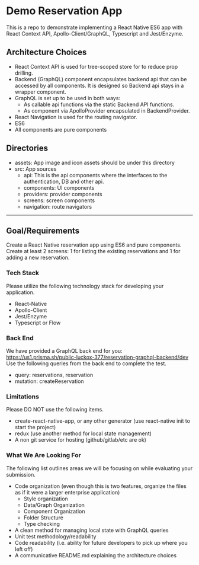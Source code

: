 # Demo Reservation App
This is a repo to demonstrate implementing a React Native ES6 app with React Context API, Apollo-Client/GraphQL, Typescript and Jest/Enzyme.
## Architecture Choices
- React Context API is used for tree-scoped store for to reduce prop drilling.
- Backend (GraphQL) component encapsulates backend api that can be accessed by all components. It is designed so Backend api stays in a wrapper component.
- GraphQL is set up to be used in both ways:
  - As callable api functions via the static Backend API functions.
  - As component via ApolloProvider encapsulated in BackendProvider.
- React Navigation is used for the routing navigator.
- ES6 
- All components are pure components
## Directories
- assets:  App image and icon assets should be under this directory
- src: App sources
  - api: This is the api components where the interfaces to the authentication, DB and other api.
  - components: UI components
  - providers: provider components
  - screens: screen components 
  - navigation: route navigators

------------------------------------------------------------------------------------------------------

## Goal/Requirements
Create a React Native reservation app using ES6 and pure components. Create at least 2 screens: 1 for listing the existing reservations and 1 for adding a new reservation.
### Tech Stack
Please utilize the following technology stack for developing your application.
- React-Native
- Apollo-Client
- Jest/Enzyme
- Typescript or Flow
### Back End
We have provided a GraphQL back end for you: https://us1.prisma.sh/public-luckox-377/reservation-graphql-backend/dev
Use the following queries from the back end to complete the test. 
- query: reservations, reservation
- mutation: createReservation
### Limitations
Please DO NOT use the following items.
- create-react-native-app, or any other generator (use react-native init to start the project)
- redux (use another method for local state management)
- A non git service for hosting (github/gitlab/etc are ok)
### What We Are Looking For
The following list outlines areas we will be focusing on while evaluating your submission.
- Code organization (even though this is two features, organize the files as if it were a larger enterprise application)
    - Style organization
    - Data/Graph Organization
    - Component Organization
    - Folder Structure
    - Type checking
- A clean method for managing local state with GraphQL queries
- Unit test methodology/readability
- Code readability (i.e. ability for future developers to pick up where you left off)
- A communicative README.md explaining the architecture choices

